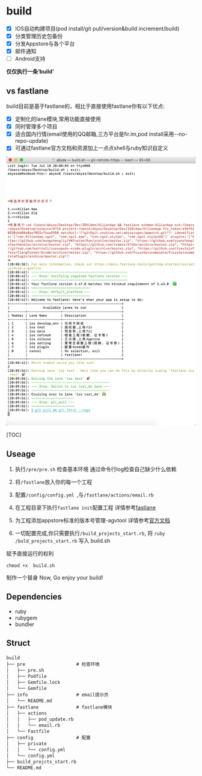 # build

- [x] IOS自动构建项目(pod install/git pull/version&build increment/build)
- [x] 分类管理历史包备份
- [x] 分发Appstore与各个平台
- [x] 邮件通知
- [ ] Android支持

**仅仅执行一条‘build’**

## vs fastlane

build目前是基于fastlane的，相比于直接使用fastlane你有以下优点:

- [x] 定制化的lane模块,常用功能直接使用
- [x] 同时管理多个项目
- [x] 适合国内行情(email使用的QQ邮箱,三方平台是fir.im,pod install采用--no-repo-update)
- [x] 可通过fastlane官方文档和资源加上一点点shell与ruby知识自定义

![build-w500](info/hello.png)

[TOC]
## Useage

1. 执行``/pre/pre.sh`` 检查基本环境
通过命令行log检查自己缺少什么依赖

2. 将``/fastlane``放入你的每一个工程

3. 配置``/config/config.yml ``,与``/fastlane/actions/email.rb``

4. 在工程目录下执行``fastlane init``配置工程
详情参考[fastlane](https://docs.fastlane.tools/actions/)

5. 为工程添加appstore标准的版本号管理-agvtool
详情参考[官方文档](https://developer.apple.com/library/content/qa/qa1827/_index.html)

6. 一切配置完成,你只需要执行``/build_projects_start.rb``,
将 ```ruby /buld_projects_start.rb``` 写入 build.sh



赋予直接运行的权利
```
chmod +x  build.sh
```

制作一个替身
Now, Go enjoy your build!

## Dependencies

* ruby 
* rubygem 
* bundler

## Struct

```
build
├── pre                   # 检查环境
│   ├── pre.sh
│   ├── Podfile
│   ├── Gemfile.lock
│   └── Gemfile
├── info                  # email提示页
│   └── README.md
├── fastlane              # fastlane模块
│   ├── actions
│   │   ├── pod_update.rb
│   │   └── email.rb
│   └── Fastfile
├── config                # 配置
│   ├── private
│   │   └── config.yml
│   └── config.yml
├── build_projcts_start.rb
└── README.md
```